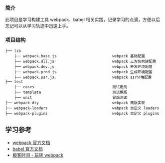 ### 简介

此项目是学习构建工具 webpack、babel 相关实践，记录学习的点滴，方便以后忘记可以从学习轨迹中迅速上手。

### 项目结构

```
├── lib
    ├── webpack.base.js                         webpack 基础配置
    ├── webpack.dll.js                          webpack 三方包构建配置          
    ├── webpack.dev.js                          webpack 开发环境配置
    ├── webpack.prod.js                         webpack 生成环境配置
    ├── webpack.ssr.js                          webpack ssr环境配置
├── test
    ├── cases                                   测试用例
    ├── template                                测试模版          
    ├── unit                                    冒烟测试
├── webpack-diy                                 webpack 简版实现
├── webpack-loaders                             webpack 自定义 loaders
├── webpack-plugins                             webpack 自定义 plugins

```

## 学习参考

- [webpack 官方文档](https://webpack.js.org/)
- [babel 官方文档](https://babeljs.io/)
- [极客时间 - 玩转 webpack](https://time.geekbang.org/course/intro/100028901)
